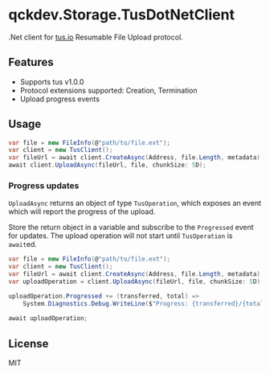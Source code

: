 # qckdev.Storage.TusDotNetClient
.Net client for [tus.io](http://tus.io/) Resumable File Upload protocol.

## Features
- Supports tus v1.0.0
- Protocol extensions supported: Creation, Termination
- Upload progress events

## Usage
```c#
var file = new FileInfo(@"path/to/file.ext");
var client = new TusClient();
var fileUrl = await client.CreateAsync(Address, file.Length, metadata);
await client.UploadAsync(fileUrl, file, chunkSize: 5D);
```

### Progress updates
`UploadAsync` returns an object of type `TusOperation`, which exposes an event which will report the progress of the upload.

Store the return object in a variable and subscribe to the `Progressed` event for updates. The upload operation will not start until `TusOperation` is `await`ed.

```c#
var file = new FileInfo(@"path/to/file.ext");
var client = new TusClient();
var fileUrl = await client.CreateAsync(Address, file.Length, metadata);
var uploadOperation = client.UploadAsync(fileUrl, file, chunkSize: 5D);

uploadOperation.Progressed += (transferred, total) => 
    System.Diagnostics.Debug.WriteLine($"Progress: {transferred}/{total}");
    
await uploadOperation; 
```

## License
MIT
